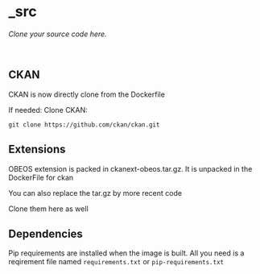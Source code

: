 _src
====

_Clone your source code here._

<br>

## CKAN

CKAN is now directly clone from the Dockerfile

If needed:
Clone CKAN:

	git clone https://github.com/ckan/ckan.git

## Extensions
OBEOS extension is packed in ckanext-obeos.tar.gz.
It is unpacked in the DockerFile for ckan

You can also replace the tar.gz by more recent code

Clone them here as well

## Dependencies

Pip requirements are installed when the image is built.
All you need is a reqirement file named `requirements.txt` or `pip-requirements.txt`

